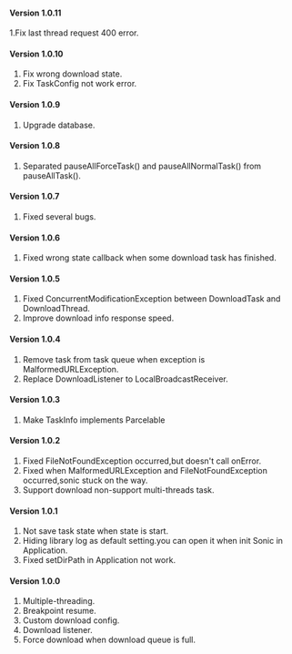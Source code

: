 #### Version 1.0.11
1.Fix last thread request 400 error.

#### Version 1.0.10
1. Fix wrong download state.
2. Fix TaskConfig not work error.

#### Version 1.0.9
1. Upgrade database.

#### Version 1.0.8
1. Separated pauseAllForceTask() and pauseAllNormalTask() from pauseAllTask().

#### Version 1.0.7
1. Fixed several bugs.

#### Version 1.0.6
1. Fixed wrong state callback when some download task has finished.

#### Version 1.0.5
1. Fixed ConcurrentModificationException between DownloadTask and DownloadThread.
2. Improve download info response speed.

#### Version 1.0.4
1. Remove task from task queue when exception is MalformedURLException.
2. Replace DownloadListener to LocalBroadcastReceiver.

#### Version 1.0.3
1. Make TaskInfo implements Parcelable

#### Version 1.0.2
1. Fixed FileNotFoundException occurred,but doesn't call onError.
2. Fixed when MalformedURLException and FileNotFoundException occurred,sonic stuck on the way.
3. Support download non-support multi-threads task.

#### Version 1.0.1
1. Not save task state when state is start.
2. Hiding library log as default setting.you can open it when init Sonic in Application.
3. Fixed setDirPath in Application not work.

#### Version 1.0.0
1. Multiple-threading.
2. Breakpoint resume.
3. Custom download config.
4. Download listener.
5. Force download when download queue is full.